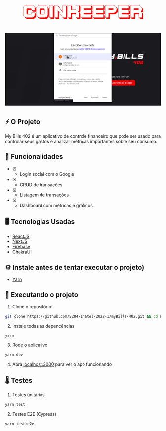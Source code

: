 <h1 align="center">
  <img src="public/mybills.png"/> 
</h1>

<h1 align="center">
  <img src="public/mybills.gif"/> 
</h1>

## ⚡️ O Projeto
  My Bills 402 é um aplicativo de controle financeiro que pode ser usado para controlar seus gastos e analizar métricas importantes sobre seu consumo.
## 🎯 Funcionalidades
 - [x] - Login social com o Google 
 - [x] - CRUD de transações
 - [x] - Listagem de transações
 - [x] - Dashboard com métricas e gráficos
  
## 🖥️ Tecnologias Usadas
 - [ReactJS](https://reactjs.org/)
 - [NextJS](https://nextjs.org/)
 - [Firebase](https://firebase.google.com/?hl=pt)
 - [ChakraUI](https://chakra-ui.com/)

## ⚙️ Instale antes de tentar executar o projeto)
 - [Yarn](https://yarnpkg.com/)
 
## 🚀️ Executando o projeto

1. Clone o repositório: 

```bash
git clone https://github.com/S204-Inatel-2022-1/myBills-402.git && cd myBills-402
```
2. Instale todas as depencências

```bash
yarn
```
3. Rode o aplicativo
```bash
yarn dev
```
4. Abra [localhost:3000](http://localhost:3000) para ver o app funcionando


## 🌡️ Testes 

1. Testes unitários 
```bash
yarn test
``` 
2. Testes E2E (Cypress)
```bash 
yarn test:e2e
``` 